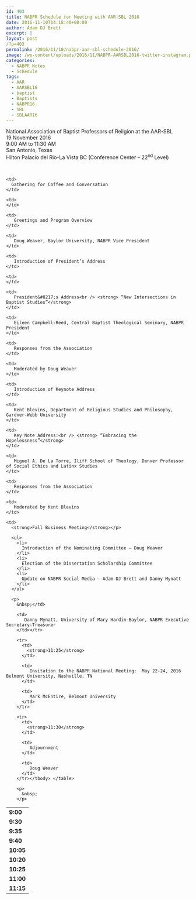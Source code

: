 ```yaml
---
id: 403
title: NABPR Schedule for Meeting with AAR-SBL 2016
date: 2016-11-10T14:18:40+00:00
author: Adam DJ Brett
excerpt: |
layout: post
/?p=403
permalink: /2016/11/10/nabpr-aar-sbl-schedule-2016/
image: /wp-content/uploads/2016/11/NABPR-AARSBL2016-twitter-instagram.png
categories:
  - NABPR Notes
  - Schedule
tags:
  - AAR
  - AARSBL16
  - baptist
  - Baptists
  - NABPR16
  - SBL
  - SBLAAR16
---
```

National Association of Baptist Professors of Religion at the AAR-SBL  
19 November 2016  
9:00 AM to 11:30 AM  
San Antonio, Texas  
Hilton Palacio del Rio-La Vista BC (Conference Center &#8211; 22<sup>nd</sup> Level)

&nbsp;

<table style="width: 75%;">
  <tr>
    <td>
      <strong>9:00</strong>
    </td>
    
    <td>
      Gathering for Coffee and Conversation
    </td>
    
    <td>
    </td>
  </tr>
  
  <tr>
    <td>
      <strong>9:30</strong>
    </td>
    
    <td>
       Greetings and Program Overview
    </td>
    
    <td>
       Doug Weaver, Baylor University, NABPR Vice President
    </td>
  </tr>
  
  <tr>
    <td>
      <strong>9:35</strong>
    </td>
    
    <td>
       Introduction of President’s Address
    </td>
    
    <td>
    </td>
  </tr>
  
  <tr>
    <td>
      <strong>9:40</strong>
    </td>
    
    <td>
       President&#8217;s Address<br /> <strong> “New Intersections in Baptist Studies”</strong>
    </td>
    
    <td>
       Eileen Campbell-Reed, Central Baptist Theological Seminary, NABPR President
    </td>
  </tr>
  
  <tr>
    <td>
      <strong>10:05</strong>
    </td>
    
    <td>
       Responses from the Association
    </td>
    
    <td>
       Moderated by Doug Weaver
    </td>
  </tr>
  
  <tr>
    <td>
      <strong>10:20</strong>
    </td>
    
    <td>
       Introduction of Keynote Address
    </td>
    
    <td>
       Kent Blevins, Department of Religious Studies and Philosophy, Gardner-Webb University
    </td>
  </tr>
  
  <tr>
    <td>
      <strong>10:25</strong>
    </td>
    
    <td>
       Key Note Address:<br /> <strong> “Embracing the Hopelessness”</strong>
    </td>
    
    <td>
       Miguel A. De La Torre, Iliff School of Theology, Denver Professor of Social Ethics and Latinx Studies
    </td>
  </tr>
  
  <tr>
    <td>
      <strong>11:00</strong>
    </td>
    
    <td>
       Responses from the Association
    </td>
    
    <td>
       Moderated by Kent Blevins
    </td>
  </tr>
  
  <tr>
    <td>
      <strong>11:15</strong>
    </td>
    
    <td>
      <strong>Fall Business Meeting</strong></p> 
      
      <ul>
        <li>
          Introduction of the Nominating Committee – Doug Weaver
        </li>
        <li>
          Election of the Dissertation Scholarship Committee
        </li>
        <li>
          Update on NABPR Social Media – Adam DJ Brett and Danny Mynatt
        </li>
      </ul>
      
      <p>
        &nbsp;</td> 
        
        <td>
           Danny Mynatt, University of Mary Hardin-Baylor, NABPR Executive Secretary-Treasurer
        </td></tr> 
        
        <tr>
          <td>
            <strong>11:25</strong>
          </td>
          
          <td>
             Invitation to the NABPR National Meeting:  May 22-24, 2016 Belmont University, Nashville, TN
          </td>
          
          <td>
             Mark McEntire, Belmont University
          </td>
        </tr>
        
        <tr>
          <td>
            <strong>11:30</strong>
          </td>
          
          <td>
             Adjournment
          </td>
          
          <td>
             Doug Weaver
          </td>
        </tr></tbody> </table> 
        
        <p>
          &nbsp;
        </p>